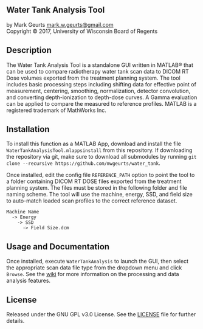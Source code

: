 ## Water Tank Analysis Tool

by Mark Geurts <mark.w.geurts@gmail.com>
<br>Copyright &copy; 2017, University of Wisconsin Board of Regents

## Description

The Water Tank Analysis Tool is a standalone GUI written in MATLAB&reg; that can be used
to compare radiotherapy water tank scan data to DICOM RT Dose volumes exported from the 
treatment planning system. The tool includes basic processing steps including shifting 
data for effective point of measurement, centering, smoothing, normalization, detector 
convolution, and converting depth-ionization to depth-dose curves. A Gamma evaluation 
can be applied to compare the measured to reference profiles. MATLAB is a registered 
trademark of MathWorks Inc. 

## Installation

To install this function as a MATLAB App, download and install the file 
`WaterTankAnalysisTool.mlappsinstall` from this repository. If downloading the repository 
via git, make sure to download all submodules by running 
`git clone --recursive https://github.com/mwgeurts/water_tank`.

Once installed, edit the config file `REFERENCE_PATH` option to point the tool to a folder
containing DICOM RT DOSE files exported from the treatment planning system. The files 
must be stored in the following folder and file naming scheme. The tool will use the 
machine, energy, SSD, and field size to auto-match loaded scan profiles to the correct 
reference dataset.

```
Machine Name
  -> Energy
    -> SSD
      -> Field Size.dcm
```

## Usage and Documentation

Once installed, execute `WaterTankAnalysis` to launch the GUI, then select the appropriate
scan data file type from the dropdown menu and click `Browse`. See the [wiki](../../wiki) 
for more information on the processing and data analysis features.

## License

Released under the GNU GPL v3.0 License. See the [LICENSE](LICENSE) file for further 
details.
